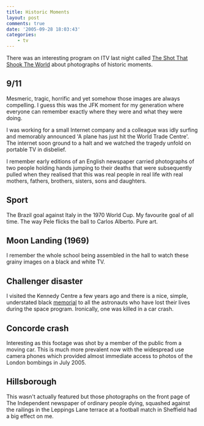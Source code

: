 ```yaml
---
title: Historic Moments
layout: post
comments: true
date: '2005-09-28 18:03:43'
categories:
    - tv
---
```

There was an interesting program on ITV last night called [The Shot
That Shook The World](http://www.itn-theshot.com/) about photographs
of historic moments.

## 9/11

Mesmeric, tragic, horrific and yet somehow those images are always
compelling. I guess this was the JFK moment for my generation where
everyone can remember exactly where they were and what they were
doing.

I was working for a small Internet company and a colleague was idly
surfing and memorably announced 'A plane has just hit the World Trade
Centre'. The internet soon ground to a halt and we watched the tragedy
unfold on portable TV in disbelief.

I remember early editions of an English newspaper carried photographs
of two people holding hands jumping to their deaths that were
subsequently pulled when they realised that this was real people in
real life with real mothers, fathers, brothers, sisters, sons and
daughters.

## Sport

The Brazil goal against Italy in the 1970 World Cup. My favourite goal
of all time. The way Pele flicks the ball to Carlos Alberto. Pure art.

## Moon Landing (1969)

I remember the whole school being assembled in the hall to watch these
grainy images on a black and white TV.

## Challenger disaster

I visited the Kennedy Centre a few years ago and there is a nice,
simple, understated black
[memorial](http://www.kennedyspacecenter.com/visitKSC/attractions/memorial.asp)
to all the astronauts who have lost their lives during the space
program. Ironically, one was killed in a car crash.

## Concorde crash

Interesting as this footage was shot by a member of the public from a
moving car. This is much more prevalent now with the widespread use
camera phones which provided almost immediate access to photos of the
London bombings in July 2005.

## Hillsborough

This wasn't actually featured but those photographs on the front page
of The Independent newspaper of ordinary people dying, squashed
against the railings in the Leppings Lane terrace at a football match
in Sheffield had a big effect on me.
